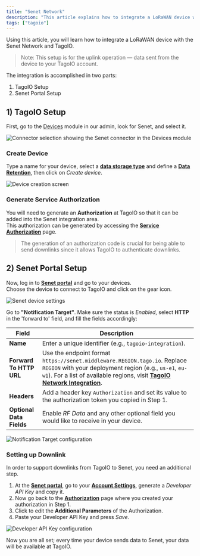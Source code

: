 ```yaml
---
title: "Senet Network"
description: "This article explains how to integrate a LoRaWAN device with the Senet Network and TagoIO, focusing on configuring the uplink so device data is sent to your TagoIO account."
tags: ["tagoio"]
---
```

Using this article, you will learn how to integrate a LoRaWAN device with the Senet Network and TagoIO.

> Note: This setup is for the uplink operation — data sent from the device to your TagoIO account.

The integration is accomplished in two parts:
1) TagoIO Setup  
2) Senet Portal Setup

## 1) TagoIO Setup

First, go to the [Devices](../../devices/index) module in our admin, look for Senet, and select it.

![Connector selection showing the Senet connector in the Devices module](/docs_imagem/tagoio/senet-network-4.png)

### Create Device

Type a name for your device, select a **[data storage type](../../devices/index)** and define a **[Data Retention](../../devices/data-management/data-retention-feature)**, then click on *Create device*.

![Device creation screen](/docs_imagem/tagoio/external-00c113a0.png)

### Generate Service Authorization

You will need to generate an **Authorization** at TagoIO so that it can be added into the Senet integration area.  
This authorization can be generated by accessing the **[Service Authorization](https://admin.tago.io/devices/authorization)** page.

> The generation of an authorization code is crucial for being able to send downlinks since it allows TagoIO to authenticate downlinks.

## 2) Senet Portal Setup

Now, log in to **[Senet portal](http://portal.senetco.io/)** and go to your devices.  
Choose the device to connect to TagoIO and click on the gear icon.

![Senet device settings](/docs_imagem/tagoio/senet-network-4.png)

Go to **"Notification Target"**. Make sure the status is *Enabled*, select **HTTP** in the 'forward to' field, and fill the fields accordingly:

| Field | Description |
|-------|-------------|
| **Name** | Enter a unique identifier (e.g., `tagoio-integration`). |
| **Forward To HTTP URL** | Use the endpoint format `https://senet.middleware.REGION.tago.io`. Replace `REGION` with your deployment region (e.g., `us-e1`, `eu-w1`). For a list of available regions, visit **[TagoIO Network Integration](../../integrations/network-integration)**. |
| **Headers** | Add a header key `Authorization` and set its value to the authorization token you copied in Step 1. |
| **Optional Data Fields** | Enable *RF Data* and any other optional field you would like to receive in your device. |

![Notification Target configuration](/docs_imagem/tagoio/external-b2ca369e.png)

### Setting up Downlink

In order to support downlinks from TagoIO to Senet, you need an additional step.

1. At the **[Senet portal](http://portal.senetco.io/)**, go to your **[Account Settings](https://portal.senetco.io/#/user)**, generate a *Developer API Key* and copy it.
2. Now go back to the **[Authorization](https://admin.tago.io/devices/authorization)** page where you created your authorization in Step 1.
3. Click to edit the **Additional Parameters** of the Authorization.
4. Paste your Developer API Key and press *Save*.

![Developer API Key configuration](/docs_imagem/tagoio/external-969e5674.png)

Now you are all set; every time your device sends data to Senet, your data will be available at TagoIO.